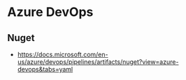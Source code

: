 # Azure DevOps
## Nuget
- https://docs.microsoft.com/en-us/azure/devops/pipelines/artifacts/nuget?view=azure-devops&tabs=yaml